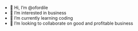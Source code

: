 - 👋 Hi, I’m @ofordile
- 👀 I’m interested in business
- 🌱 I’m currently learning coding
- 💞️ I’m looking to collaborate on good and profitable business


<!---
ofordile/ofordile is a ✨ special ✨ repository because its `README.md` (this file) appears on your GitHub profile.
You can click the Preview link to take a look at your changes.
--->
